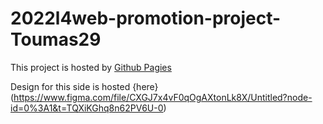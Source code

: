 # 2022l4web-promotion-project-Toumas29

This project is hosted by [Github Pagies](https://pslib-cz.github.io/2022l4web-promotion-project-Toumas29/)

Design for this side is hosted {here}(https://www.figma.com/file/CXGJ7x4vF0qOgAXtonLk8X/Untitled?node-id=0%3A1&t=TQXiKGhq8n62PV6U-0)